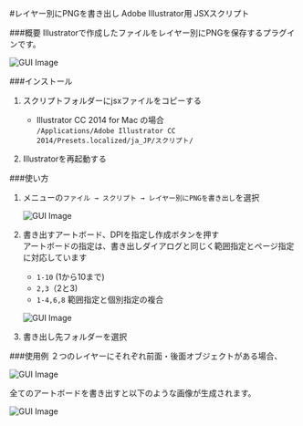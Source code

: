 #レイヤー別にPNGを書き出し
Adobe Illustrator用 JSXスクリプト

###概要
Illustratorで作成したファイルをレイヤー別にPNGを保存するプラグインです。  
  
![GUI Image](https://github.com/kazu1107/ai-jsx-pngl/blob/master/images/gui.png)
  
###インストール

1. スクリプトフォルダーにjsxファイルをコピーする  
    + Illustrator CC 2014 for Mac の場合  
      `/Applications/Adobe Illustrator CC 2014/Presets.localized/ja_JP/スクリプト/`

2. Illustratorを再起動する  


###使い方
1. メニューの`ファイル → スクリプト → レイヤー別にPNGを書き出し`を選択  

    ![GUI Image](https://github.com/kazu1107/ai-jsx-pngl/blob/master/images/menu.png)  

2. 書き出すアートボード、DPIを指定し作成ボタンを押す  
    アートボードの指定は、書き出しダイアログと同じく範囲指定とページ指定に対応しています  
    
    + `1-10` (1から10まで)  
    + `2,3`（2と3)
    + `1-4,6,8` 範囲指定と個別指定の複合

    ![GUI Image](https://github.com/kazu1107/ai-jsx-pngl/blob/master/images/gui.png)  

3. 書き出し先フォルダーを選択


###使用例
２つのレイヤーにそれぞれ前面・後面オブジェクトがある場合、  

![GUI Image](https://github.com/kazu1107/ai-jsx-pngl/blob/master/images/sample-00a.png)  
  
全てのアートボードを書き出すと以下のような画像が生成されます。  

![GUI Image](https://github.com/kazu1107/ai-jsx-pngl/blob/master/images/sample-00b.png)  
